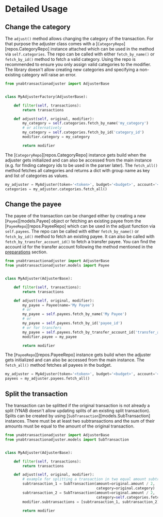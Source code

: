# Detailed Usage
## Change the category
The `adjust()` method allows changing the category of the transaction. For that purpose the adjuster class comes with a 
[`CategoryRepo`][repos.CategoryRepo] instance attached which can be used in the method via `self.categories`. The repo 
can be called with either `fetch_by_name()` or `fetch_by_id()` method to fetch a valid category. Using the repo is 
recommended to ensure you only assign valid categories to the modifier. The library doesn't allow creating new 
categories and specifying a non-existing category will raise an error.

```py
from ynabtransactionadjuster import AdjusterBase


class MyAdjusterFactory(AdjusterBase):

	def filter(self, transactions):
		return transactions

	def adjust(self, original, modifier):
		my_category = self.categories.fetch_by_name('my_category')
		# or alternatively
		my_category = self.categories.fetch_by_id('category_id')
		modifier.category = my_category

		return modifier
```
The [`CategoryRepo`][repos.CategoryRepo] instance gets build when the adjuster gets initialized and can also be accessed 
from the main instance (e.g. for finding category ids to be used in the parser later). The `fetch_all()` method fetches 
all categories and returns a dict with group name as key and list of categories as values.
```py
my_adjuster = MyAdjuster(token='<token>', budget='<budget>', account='<account>')
categories = my_adjuster.categories.fetch_all()
```

## Change the payee
The payee of the transaction can be changed either by creating a new [`Payee`][models.Payee] object or fetching an
existing payee from the [`PayeeRepo`][repos.PayeeRepo] which can be used in the adjust function via `self.payees`. The 
repo can be called with either `fetch_by_name()` or `fetch_by_id()` method to fetch an existing payee. It can also be 
called with `fetch_by_transfer_account_id()` to fetch a transfer payee. You can find the account id for the transfer 
account following the method mentioned in the [preparations](#preparations) section.

```py
from ynabtransactionadjuster import AdjusterBase
from ynabtransactionadjuster.models import Payee


class MyAdjuster(AdjusterBase):

	def filter(self, transactions):
		return transactions

	def adjust(self, original, modifier):
		my_payee = Payee(name='My Payee')
		# or 
		my_payee = self.payees.fetch_by_name('My Payee')
		# or 
		my_payee = self.payees.fetch_by_id('payee_id')
		# or for transfers
		my_payee = self.payees.fetch_by_transfer_account_id('transfer_account_id')
		modifier.payee = my_payee

		return modifier
```
The [`PayeeRepo`][repos.PayeeRepo] instance gets build when the adjuster gets initialized and can also be accessed 
from the main instance. The `fetch_all()` method fetches all payees in the budget.  

```py
my_adjuster = MyAdjuster(token='<token>', budget='<budget>', account='<account>')
payees = my_adjuster.payees.fetch_all()
```

## Split the transaction
The transaction can be splitted if the original transaction is not already a split (YNAB doesn't allow updating splits 
of an existing split transaction). Splits can be created by using [`SubTransaction`][models.SubTransaction] instances.
There must be at least two subtransactions and the sum of their amounts must be equal to the amount of the original 
transaction.

```py
from ynabtransactionadjuster import AdjusterBase
from ynabtransactionadjuster.models import SubTransaction


class MyAdjuster(AdjusterBase):

	def filter(self, transactions):
		return transactions

	def adjust(self, original, modifier):
		# example for splitting a transaction in two equal amount subtransactions with different categories 
		subtransaction_1 = SubTransaction(amount=original.amount / 2,
										  category=original.category)
		subtransaction_2 = SubTransaction(amount=original.amount / 2,
										  category=self.categories.fetch_by_name('My 2nd Category'))
		modifier.subtransactions = [subtransaction_1, subtransaction_2]

		return modifier
```


